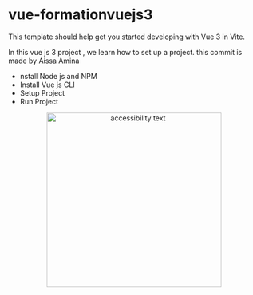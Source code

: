 # vue-formationvuejs3

This template should help get you started developing with Vue 3 in Vite.


In this vue js 3 project , we learn how to set up a project. this commit is made by Aissa Amina

- nstall Node js and NPM
- Install Vue js CLI 
- Setup Project
- Run Project

<p align="center">
 
  <img src="https://cdn.inflearn.com/public/courses/324114/course_cover/9b9d948b-bc1e-409f-9181-025821d1fb95/sc_vue.js.png" width="350" alt="accessibility text">
</p>

